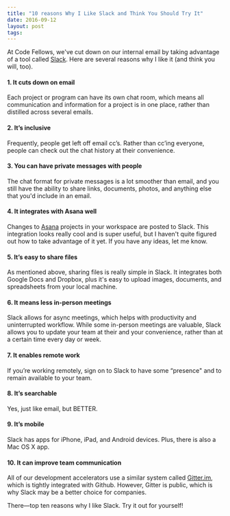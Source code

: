 ```yaml
---
title: "10 reasons Why I Like Slack and Think You Should Try It"
date: 2016-09-12
layout: post
tags: 
---
```

At Code Fellows, we've cut down on our internal email by taking advantage of a tool called [Slack](https://slack.com/). Here are several reasons why I like it (and think you will, too).

#### 1. It cuts down on email
Each project or program can have its own chat room, which means all communication and information for a project is in one place, rather than distilled across several emails.

#### 2. It’s inclusive
Frequently, people get left off email cc’s. Rather than cc’ing everyone, people can check out the chat history at their convenience.

#### 3. You can have private messages with people
The chat format for private messages is a lot smoother than email, and you still have the ability to share links, documents, photos, and anything else that you'd include in an email.

#### 4. It integrates with Asana well
Changes to [Asana](https://app.asana.com/) projects in your workspace are posted to Slack. This integration looks really cool and is super useful, but I haven't quite figured out how to take advantage of it yet. If you have any ideas, let me know. 

#### 5. It’s easy to share files 
As mentioned above, sharing files is really simple in Slack. It integrates both Google Docs and Dropbox, plus it's easy to upload images, documents, and spreadsheets from your local machine.

#### 6. It means less in-person meetings
Slack allows for async meetings, which helps with productivity and uninterrupted workflow. While some in-person meetings are valuable, Slack allows you to update your team at their and your convenience, rather than at a certain time every day or week. 

#### 7. It enables remote work
If you’re working remotely, sign on to Slack to have some “presence" and to remain available to your team.

#### 8. It’s searchable
Yes, just like email, but BETTER.

#### 9. It’s mobile 
Slack has apps for iPhone, iPad, and Android devices. Plus, there is also a Mac OS X app.

#### 10. It can improve team communication
All of our development accelerators use a similar system called [Gitter.im](https://gitter.im/), which is tightly integrated with Github. However, Gitter is public, which is why Slack may be a better choice for companies. 

There—top ten reasons why I like Slack. Try it out for yourself!